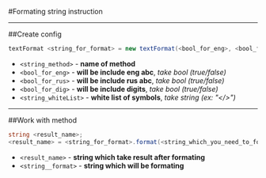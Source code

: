 ﻿#Formating string instruction

---
##Create config

```c#
textFormat <string_for_format> = new textFormat(<bool_for_eng>, <bool_for_rus>, <bool_for_dig>, <string_whiteList>);
```
- `<string_method>` - **name of method**
- `<bool_for_eng>` - **will be include eng abc**, *take bool (true/false)*
- `<bool_for_rus>` - **will be include rus abc**, *take bool (true/false)*
- `<bool_for_dig>` - **will be include digits**, *take bool (true/false)*
- `<string_whiteList>` - **white list of symbols**, *take string (ex: "</>")*

---
##Work with method

```c#
string <result_name>;
<result_name> = <string_for_format>.format(<string_which_you_need_to_format>)
```
- `<result_name>` - **string which take result after formating**
- `<string__format>` - **string which will be formating**
